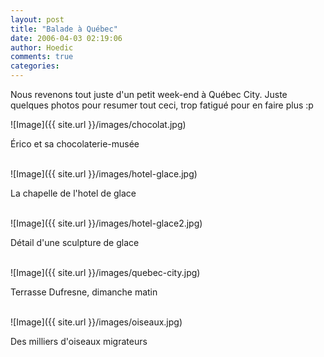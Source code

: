 ```yaml
---
layout: post
title: "Balade à Québec"
date: 2006-04-03 02:19:06
author: Hoedic
comments: true
categories: 
---
```



Nous revenons tout juste d'un petit week-end à Québec City. Juste quelques photos pour resumer tout ceci, trop fatigué pour en faire plus :p

![Image]({{ site.url }}/images/chocolat.jpg)
<div class="photoattrib">Érico et sa chocolaterie-musée</div>

<br/>

![Image]({{ site.url }}/images/hotel-glace.jpg)
<div class="photoattrib">La chapelle de l'hotel de glace</div>

<br/>

![Image]({{ site.url }}/images/hotel-glace2.jpg)
<div class="photoattrib">Détail d'une sculpture de glace</div>

<br/>

![Image]({{ site.url }}/images/quebec-city.jpg)
<div class="photoattrib">Terrasse Dufresne, dimanche matin</div>

<br/>

![Image]({{ site.url }}/images/oiseaux.jpg)
<div class="photoattrib">Des milliers d'oiseaux migrateurs</div>

<br/>